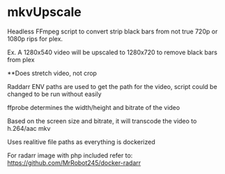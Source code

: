 # mkvUpscale


Headless FFmpeg script to convert strip black bars from not true 720p or 1080p rips for plex.

Ex. A 1280x540 video will be upscaled to 1280x720 to remove black bars from plex

**Does stretch video, not crop

Raddarr ENV paths are used to get the path for the video, script could be changed to be run without easily

ffprobe determines the width/height and bitrate of the video

Based on the screen size and bitrate, it will transcode the video to h.264/aac mkv

Uses realitive file paths as everything is dockerized

For radarr image with php included refer to: https://github.com/MrRobot245/docker-radarr
